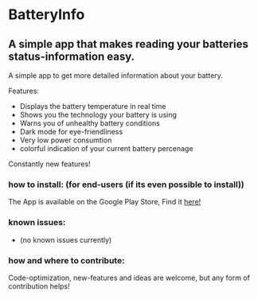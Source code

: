 # BatteryInfo
## A simple app that makes reading your batteries status-information easy.

A simple app to get more detailed information about your battery.

Features:

- Displays the battery temperature in real time
- Shows you the technology your battery is using
- Warns you of unhealthy battery conditions
- Dark mode for eye-friendliness
- Very low power consumtion
- colorful indication of your current battery percenage
<!-- - Helps you to find the best charger -->  

Constantly new features!

<!-- add pictures below -->

<!-- add pictures above  -->

### how to install: (for end-users (if its even possible to install))

The App is available on the Google Play Store, Find it [here!](https://play.google.com/store/apps/details?id=com.martintools.batteryinfo)

### known issues:
- (no known issues currently)

### how and where to contribute:

Code-optimization, new-features and ideas are welcome, but any form of contribution helps!

